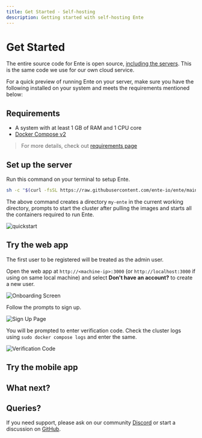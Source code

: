 ```yaml
---
title: Get Started - Self-hosting
description: Getting started with self-hosting Ente
---
```


# Get Started

The entire source code for Ente is open source,
[including the servers](https://ente.io/blog/open-sourcing-our-server/). This is the same code we use for our own cloud service.

For a quick preview of running Ente on your server, make sure you have the following installed on your system and meets the requirements mentioned below:

## Requirements

- A system with at least 1 GB of RAM and 1 CPU core
- [Docker Compose v2](https://docs.docker.com/compose/)

> For more details, check out [requirements page](/self-hosting/install/requirements)

## Set up the server

Run this command on your terminal to setup Ente.

```sh
sh -c "$(curl -fsSL https://raw.githubusercontent.com/ente-io/ente/main/server/quickstart.sh)"
```

The above command creates a directory `my-ente` in the current working directory, prompts to start the cluster after pulling the images and starts all the containers required to run Ente.

![quickstart](/quickstart.png)

## Try the web app

The first user to be registered will be treated as the admin user.

Open the web app at `http://<machine-ip>:3000` (or `http://localhost:3000` if using on same local machine) and select **Don't have an account?** to create a new user.

![Onboarding Screen](/onboarding.png)

Follow the prompts to sign up.

![Sign Up Page](/sign-up.png)

You will be prompted to enter verification code. Check the cluster logs using `sudo docker compose logs` and enter the same.

![Verification Code](/otp.png)

## Try the mobile app



## What next?


## Queries?

If you need support, please ask on our community
[Discord](https://ente.io/discord) or start a discussion on
[GitHub](https://github.com/ente-io/ente/discussions/).
